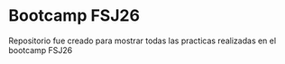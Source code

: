 # Bootcamp FSJ26
Repositorio fue creado para mostrar todas las practicas realizadas en el bootcamp FSJ26
